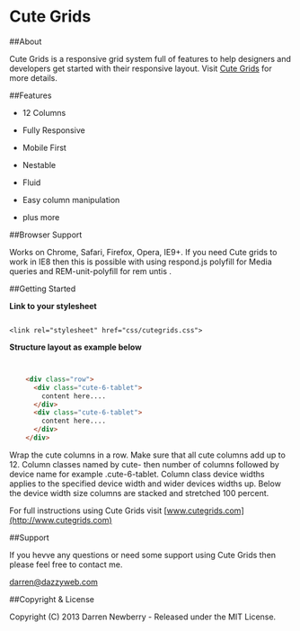 # Cute Grids

##About

Cute Grids is a responsive grid system full of features to help designers and developers get started with their responsive layout. Visit [Cute Grids](http://www.cutegrids.com) for more details.

##Features

* 12 Columns

* Fully Responsive

* Mobile First

* Nestable

* Fluid

* Easy column manipulation

* plus more

##Browser Support

Works on Chrome, Safari, Firefox, Opera, IE9+.
If you need Cute grids to work in IE8 then this is possible with using respond.js polyfill for Media queries and REM-unit-polyfill for rem untis .

##Getting Started

**Link to your stylesheet**

```

<link rel="stylesheet" href="css/cutegrids.css">

```
**Structure layout as example below**

```html


    <div class="row">
      <div class="cute-6-tablet">
        content here....
      </div>
      <div class="cute-6-tablet">
        content here....
      </div>
    </div>

```
Wrap the cute columns in a row. Make sure that all cute columns add up to 12. Column classes named by cute- then number of columns followed by device name for example .cute-6-tablet. Column class device widths applies to the specified  device width and wider devices widths up. Below the device width size columns are stacked and stretched 100 percent.

For full instructions using Cute Grids visit [www.cutegrids.com](http://www.cutegrids.com)

##Support

If you hevve any questions or need some support using Cute Grids then please feel free to contact me.

[darren@dazzyweb.com](mailto:darren@dazzyweb.com)

##Copyright & License

Copyright (C) 2013 Darren Newberry - Released under the MIT License.

